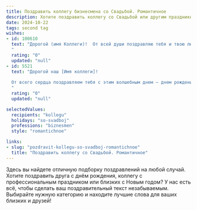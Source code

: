 ```yaml
---
title: Поздравить коллегу бизнесмена со Свадьбой. Романтичное
description: Хотите поздравить коллегу со Свадьбой или другим праздником? Наш ИИ создаст незабываемое поздравление, а вы обязательно выделитесь среди других.  
date: 2024-10-22
tags: second tag
wishes:
- id: 100610
  text: "Дорогой (имя Коллеги)!  От всей души поздравляю тебя и твою любимую с этим волшебным днем – днем вашей свадьбы! Пусть ваша жизнь вместе будет такой же яркой и успешной, как ваши карьеры, но наполненной не только деловыми достижениями, но и безграничной любовью, нежностью и счастьем. Желаю вам крепкой семьи, полного взаимопонимания и вечного медового месяца!  Пусть каждый ваш день будет наполнен радостью,  а ваш союз будет прочным и нерушимым, как алмаз!
  "
  rating: "0"
  updated: "null"
- id: 5521
  text: "Дорогой наш [Имя коллеги]!
  
  От всего сердца поздравляем тебя с этим волшебным днем – днем рождения твоей семьи! Желаем, чтобы ваш союз, подобно успешной сделке, строился на доверии, взаимопонимании и безграничной любви. Пусть ваша совместная жизнь будет наполнена романтикой, нежностью и счастьем, а каждый день приносит только радость и вдохновение!
  "
  rating: "0"
  updated: "null"

selectedValues:
  recipients: "kollegu"
  holidays: "so-svadboj"
  professions: "biznesmen"
  style: "romantichnoe"

links:
- slug: "pozdravit-kollegu-so-svadboj-romantichnoe"
  title: "Поздравить коллегу со Свадьбой. Романтичное"
---
```


Здесь вы найдете отличную подборку поздравлений на любой случай.
Хотите поздравить друга с днём рождения, коллегу с профессиональным праздником или близких с Новым годом? У нас есть всё, чтобы сделать ваш поздравительный текст незабываемым. Выбирайте нужную категорию и находите лучшие слова для ваших близких и друзей!
